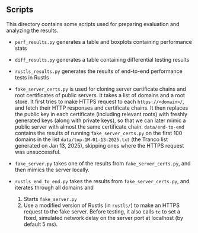 Scripts
---

This directory contains some scripts used for preparing evaluation and analyzing the results.

- `perf_results.py` generates a table and boxplots containing performance stats
- `diff_results.py` generates a table containing differential testing results
- `rustls_results.py` generates the results of end-to-end performance tests in Rustls

- `fake_server_certs.py` is used for cloning server certificate chains and root certificates of public servers.
    It takes a list of domains and a root store.
    It first tries to make HTTPS request to each `https://<domain>/`, and fetch their HTTP responses and certificate chains.
    It then replaces the public key in each certificate (including relevant roots) with freshly generated keys (along with private keys),
    so that we can later mimic a public server with almost the same certificate chain.
    `data/end-to-end` contains the results of running `fake_server_certs.py` on the first 100 domains in the list `data/top-1M-01-13-2025.txt`
    (the Tranco list generated on Jan 13, 2025), skipping ones where the HTTPS request was unsuccessful.

- `fake_server.py` takes one of the results from `fake_server_certs.py`, and then mimics the server locally.

- `rustls_end_to_end.py` takes the results from `fake_server_certs.py`, and iterates through all domains and
    1. Starts `fake_server.py`
    2. Use a modified version of Rustls (in `rustls/`) to make an HTTPS request to the fake server.
    Before testing, it also calls `tc` to set a fixed, simulated network delay on the server port at localhost (by default 5 ms).
